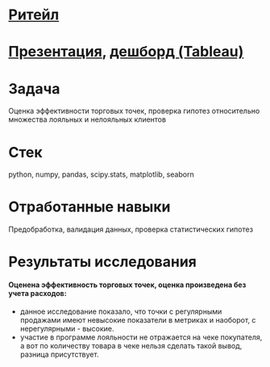# [Ритейл](https://github.com/NinaOk/retail/blob/main/retail.ipynb)
# [Презентация](https://docs.google.com/presentation/d/1wcBDwBdeMd46tEotwlYbfPdoRaR5gZFLSQ3_e0i4gl0/edit?usp=sharing), [дешборд (Tableau)](https://public.tableau.com/profile/ninok1979#!/vizhome/retail_16184255734680/Dashboard1?publish=yes)

# Задача
Оценка эффективности торговых точек, проверка гипотез относительно множества лояльных и нелояльных клиентов

# Стек
python, numpy, pandas, scipy.stats, matplotlib, seaborn 

# Отработанные навыки
Предобработка, валидация данных, проверка статистических гипотез

# Результаты исследования
#### Оценена эффективность торговых точек, оценка произведена без учета расходов: 
- данное исследование показало, что точки с регулярными продажами имеют невысокие показатели в метриках и наоборот, с нерегулярными - высокие.
- участие в программе лояльности не отражается на чеке покупателя, а вот по количеству товара в чеке нельзя сделать такой вывод, разница присутствует.

